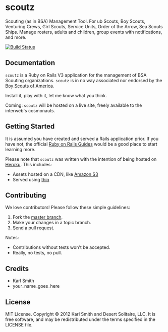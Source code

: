 # scoutz

Scouting (as in BSA) Management Tool. For ub Scouts, Boy Scouts, Venturing Crews, Girl Scouts, Service Units, Order of the Arrow, Sea Scouts Ships. Manage rosters, adults and children, group events with notifications, and more.

[![Build Status](https://secure.travis-ci.org/threadhead/scoutz.png)](http://travis-ci.org/threadhead/scoutz)

Documentation
-------------

`scoutz` is a Ruby on Rails V3 application for the management of BSA Scouting organizations. `scoutz` is in no way associated nor endorsed by the [Boy Scouts of America](http://www.scouting.org).

Install it, play with it, let me know what you think.

Coming: `scoutz` will be hosted on a live site, freely available to the interweb's cosmonauts.


Getting Started
---------------

It is assumed you have created and served a Rails application prior. If you have not, the official [Ruby on Rails Guides](http://guides.rubyonrails.org/) would be a good place to start learning more.

Please note that `scoutz` was written with the intention of being hosted on [Heroku](http://www.heroku.com). This includes:

* Assets hosted on a CDN, like [Amazon S3](http://aws.amazon.com/s3/)
* Served using [thin](https://github.com/macournoyer/thin)


Contributing
------------

We love contributors! Please follow these simple guidelines:

1. Fork the [master branch](https://github.com/threadhead/scoutz/tree/master).
2. Make your changes in a topic branch.
3. Send a pull request.

Notes:

* Contributions without tests won't be accepted.
* Really, no tests, no pull.


Credits
-------

* Karl Smith
* your_name_goes_here


License
-------

MIT License. Copyright © 2012 Karl Smith and Desert Solitaire, LLC. It is free software, and may be redistributed under the terms specified in the LICENSE file.